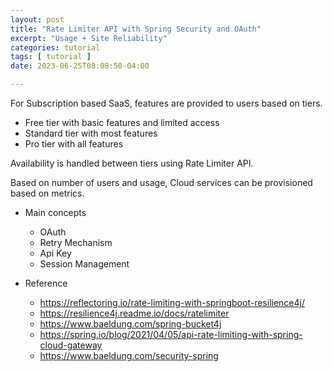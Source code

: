 ```yaml
---
layout: post
title: "Rate Limiter API with Spring Security and OAuth"
excerpt: "Usage + Site Reliability"
categories: tutorial
tags: [ tutorial ]
date: 2023-06-25T08:08:50-04:00

---
```


For Subscription based SaaS, features are provided to users based on tiers.
* Free tier with basic features and limited access
* Standard tier with most features 
* Pro tier with all features

Availability is handled between tiers using Rate Limiter API.

Based on number of users and usage, Cloud services can be provisioned based on metrics.

* Main concepts
  * OAuth
  * Retry Mechanism
  * Api Key
  * Session Management

* Reference
  * https://reflectoring.io/rate-limiting-with-springboot-resilience4j/
  * https://resilience4j.readme.io/docs/ratelimiter
  * https://www.baeldung.com/spring-bucket4j
  * https://spring.io/blog/2021/04/05/api-rate-limiting-with-spring-cloud-gateway
  * https://www.baeldung.com/security-spring